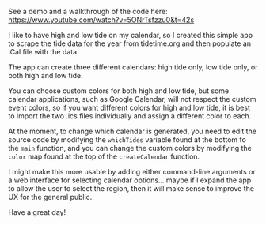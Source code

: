 See a demo and a walkthrough of the code here: https://www.youtube.com/watch?v=5ONrTsfzzu0&t=42s

I like to have high and low tide on my calendar, so I created this simple app to scrape the tide data for the year from tidetime.org and then populate an iCal file with the data.

The app can create three different calendars: high tide only, low tide only, or both high and low tide. 

You can choose custom colors for both high and low tide, but some calendar applications, such as Google Calendar, will not respect the custom event colors, so if you want different colors for high and low tide, it is best to import the two .ics files individually and assign a different color to each.

At the moment, to change which calendar is generated, you need to edit the source code by modifying the `whichTides` variable found at the bottom fo the `main` function, and you can change the custom colors by modifying the `color` map found at the top of the `createCalendar` function.

I might make this more usable by adding either command-line arguments or a web interface for selecting calendar options... maybe if I expand the app to allow the user to select the region, then it will make sense to improve the UX for the general public.

Have a great day!
